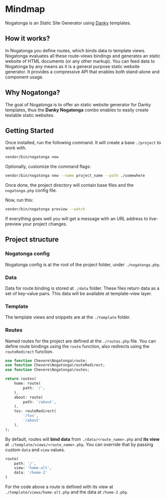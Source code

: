 # Mindmap

Nogatonga is an Static Site Generator using [Danky](https://chevere.org/packages/danky) templates.

## How it works?

In Nogatonga you define routes, which binds data to template views. Nogatonga evaluates all these route-views bindings and generates an static website of HTML documents (or any other markup). You can feed data to Nogatonga by any means as it is a general purpose static website generator. It provides a compressive API that enables both stand-alone and component usage.

## Why Nogatonga?

The goal of Nogatonga is to offer an static website generator for Danky templates, thus the **Danky Nogatonga** combo enables to easily create testable static websites.

## Getting Started

Once installed, run the following command. It will create a base `./project` to work with.

```sh
vendor/bin/nogatonga new
```

Optionally, customize the command flags:

```sh
vendor/bin/nogatonga new --name project_name --path ./somewhere
```

Once done, the project directory will contain base files and the `nogatonga.php` config file.

Now, run this:

```sh
vendor/bin/nogatonga preview --watch
```

If everything goes well you will get a message with an URL address to live-preview your project changes.

## Project structure

### Nogatonga config

Nogatonga config is at the root of the project folder, under `./nogatonga.php`.

### Data

Data for route binding is stored at `./data` folder. These files return data as a set of key-value pairs. This data will be available at template-view layer.

### Template

The template views and snippets are at the `./template` folder.

### Routes

Named routes for the project are defined at the `./routes.php` file. You can define route bindings using the `route` function, also redirects using the `routeRedirect` function.

```php
use function Chevere\Nogatonga\route;
use function Chevere\Nogatonga\routeRedirect;
use function Chevere\Nogatonga\routes;

return routes(
    home: route(
        path: '/',
    ),
    about: route(
        path: '/about',
    ),
    tos: routeRedirect(
        '/tos',
        '/about'
    ),
);
```

By default, routes will **bind data** from `./data/<route_name>.php` and **its view** at `./template/views/<route_name>.php`. You can override that by passing custom `data` and `view` values.

```php
route(
    path: '/',
    view: 'home-alt',
    data: '/home-2'
)
```

For the code above a route is defined with its view at `./template/views/home-alt.php` and the data at `/home-2.php`.
